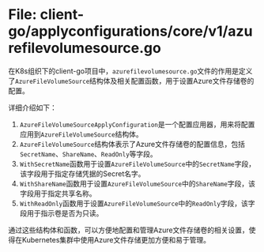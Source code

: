 # File: client-go/applyconfigurations/core/v1/azurefilevolumesource.go

在K8s组织下的client-go项目中，`azurefilevolumesource.go`文件的作用是定义了`AzureFileVolumeSource`结构体及相关配置函数，用于设置Azure文件存储卷的配置。

详细介绍如下：

1. `AzureFileVolumeSourceApplyConfiguration`是一个配置应用器，用来将配置应用到`AzureFileVolumeSource`结构体。
2. `AzureFileVolumeSource`结构体表示了Azure文件存储卷的配置信息，包括`SecretName`、`ShareName`、`ReadOnly`等字段。
3. `WithSecretName`函数用于设置`AzureFileVolumeSource`中的`SecretName`字段，该字段用于指定存储凭据的Secret名字。
4. `WithShareName`函数用于设置`AzureFileVolumeSource`中的`ShareName`字段，该字段用于指定共享名称。
5. `WithReadOnly`函数用于设置`AzureFileVolumeSource`中的`ReadOnly`字段，该字段用于指示卷是否为只读。

通过这些结构体和函数，可以方便地配置和管理Azure文件存储卷的相关设置，使得在Kubernetes集群中使用Azure文件存储更加方便和易于管理。


